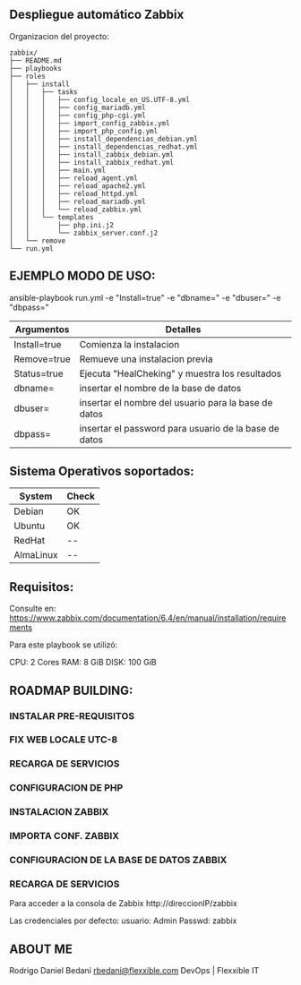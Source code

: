 Despliegue automático Zabbix
---

Organizacion del proyecto:
```shell
zabbix/
├── README.md
├── playbooks
├── roles
│   ├── install
│   │   ├── tasks
│   │   │   ├── config_locale_en_US.UTF-8.yml
│   │   │   ├── config_mariadb.yml
│   │   │   ├── config_php-cgi.yml
│   │   │   ├── import_config_zabbix.yml
│   │   │   ├── import_php_config.yml
│   │   │   ├── install_dependencias_debian.yml
│   │   │   ├── install_dependencias_redhat.yml
│   │   │   ├── install_zabbix_debian.yml
│   │   │   ├── install_zabbix_redhat.yml
│   │   │   ├── main.yml
│   │   │   ├── reload_agent.yml
│   │   │   ├── reload_apache2.yml
│   │   │   ├── reload_httpd.yml
│   │   │   ├── reload_mariadb.yml
│   │   │   └── reload_zabbix.yml
│   │   └── templates
│   │       ├── php.ini.j2
│   │       └── zabbix_server.conf.j2
│   └── remove
└── run.yml
```

EJEMPLO MODO DE USO:
---
ansible-playbook run.yml -e "Install=true" -e "dbname=" -e "dbuser=" -e "dbpass="

| Argumentos | Detalles |
| --------- | --------- |
| Install=true | Comienza la instalacion |
| Remove=true | Remueve una instalacion previa |
| Status=true | Ejecuta "HealCheking" y muestra los resultados |
| dbname= | insertar el nombre de la base de datos |
| dbuser= | insertar el nombre del usuario para la base de datos |
| dbpass= | insertar el password para usuario de la base de datos |


Sistema Operativos soportados:
---
| System | Check |
| ------ | ----- |
| Debian | OK |
| Ubuntu | OK |
| RedHat | -- |
| AlmaLinux | -- |

Requisitos:
---
Consulte en: https://www.zabbix.com/documentation/6.4/en/manual/installation/requirements

Para este playbook se utilizó:

CPU: 2 Cores
RAM: 8 GiB
DISK: 100 GiB

ROADMAP BUILDING:
---
### INSTALAR PRE-REQUISITOS
### FIX WEB LOCALE UTC-8
### RECARGA DE SERVICIOS
### CONFIGURACION DE PHP
### INSTALACION ZABBIX
### IMPORTA CONF. ZABBIX
### CONFIGURACION DE LA BASE DE DATOS ZABBIX
### RECARGA DE SERVICIOS

Para acceder a la consola de Zabbix
http://direccionIP/zabbix

Las credenciales por defecto:
usuario: Admin
Passwd: zabbix


ABOUT ME
---
Rodrigo Daniel Bedani
rbedani@flexxible.com
DevOps | Flexxible IT